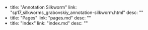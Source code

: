   - title: "Annotation Silkworm"
    link: "sp17_silkworms_grabovskiy_annotation-silkworm.html"
    desc: ""
  - title: "Pages"
    link: "pages.md"
    desc: ""
  - title: "Index"
    link: "index.md"
    desc: ""
